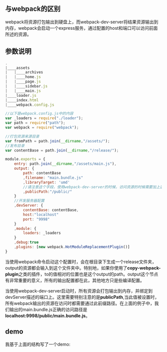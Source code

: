 ## 与webpack的区别
webpack将资源打包输出到硬盘上，而webpack-dev-server将结果资源输出到内存，webpack会启动一个express服务，通过配置的host和端口可以访问前面所述的资源。

## 参数说明
```javascript
.
|____assets
|   |____archives
|   |____home.js
|   |____page.js
|   |____sidebar.js
|   |____main.js
|____loader.js
|____index.html
|____webpack.config.js

//以下是webpack.config.js中的内容
var _loaders = require("./loader");
var path = require("path");
var webpack = require("webpack");

//打包资源来源目录
var fromPath = path.join(__dirname,"/assets/");
//发布目录
var contentBase = path.join(__dirname,"/release/");

module.exports = {
    entry: path.join(__dirname,"/assets/main.js"),
    output: {
        path: contentBase
        ,filename: "main.bundle.js"
        ,libraryTarget: 'umd'
        //请注意这个字段，使用webpack-dev-server的时候，访问资源的时候需要加上这个值
        ,publicPath:"/public/"
    }
    //开发服务器配置
    ,devServer: {
        contentBase: contentBase,
        host:"localhost"
        port: "9998"
    }
    ,module: {
        loaders: _loaders
    }
    ,debug:true
    ,plugins: [new webpack.HotModuleReplacementPlugin()]
}
```

当使用webpack命令启动这个配置时，会在根目录下生成一个release文件夹，output的资源都会输入到这个文件夹中。特别地，如果你使用了**copy-webpack-plugin**之类的插件，to的值相对的位置也是这个output的path。output这个节点有非常重要的意义，所有的输出配置都在此，其他地方只是些编译配置。

当使用webpack-dev-server启动时，所有资源会打包输出到内存，并绑定到devServer描述的端口上。这里需要特别注意的是**publicPath**,当此值被设置时，所有webpack输出的资源在访问时都需要通过此前缀路径。在上面的例子中，我们输出的main.bundle.js正确的访问路径是**localhost:9998/public/main.bundle.js**。

## demo
我基于上面的结构写了一个demo:
